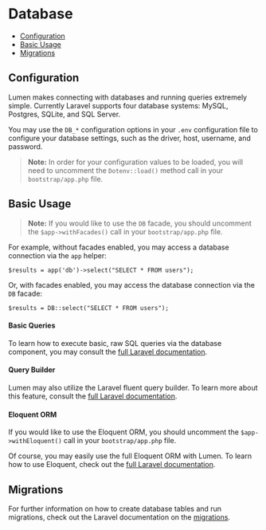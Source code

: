 # Database

- [Configuration](#configuration)
- [Basic Usage](#basic-usage)
- [Migrations](#migrations)

<a name="configuration"></a>
## Configuration

Lumen makes connecting with databases and running queries extremely simple. Currently Laravel supports four database systems: MySQL, Postgres, SQLite, and SQL Server.

You may use the `DB_*` configuration options in your `.env` configuration file to configure your database settings, such as the driver, host, username, and password.

> **Note:** In order for your configuration values to be loaded, you will need to uncomment the `Dotenv::load()` method call in your `bootstrap/app.php` file.

<a name="basic-usage"></a>
## Basic Usage

> **Note:** If you would like to use the `DB` facade, you should uncomment the `$app->withFacades()` call in your `bootstrap/app.php` file.

For example, without facades enabled, you may access a database connection via the `app` helper:

    $results = app('db')->select("SELECT * FROM users");

Or, with facades enabled, you may access the database connection via the `DB` facade:

    $results = DB::select("SELECT * FROM users");


#### Basic Queries

To learn how to execute basic, raw SQL queries via the database component, you may consult the [full Laravel documentation](http://laravel.com/docs/database).

#### Query Builder

Lumen may also utilize the Laravel fluent query builder. To learn more about this feature, consult the [full Laravel documentation](http://laravel.com/docs/queries).

#### Eloquent ORM

If you would like to use the Eloquent ORM, you should uncomment the `$app->withEloquent()` call in your `bootstrap/app.php` file.

Of course, you may easily use the full Eloquent ORM with Lumen. To learn how to use Eloquent, check out the [full Laravel documentation](http://laravel.com/docs/eloquent).

<a name="migrations"></a>
## Migrations

For further information on how to create database tables and run migrations, check out the Laravel documentation on the  [migrations](http://laravel.com/docs/migrations).
